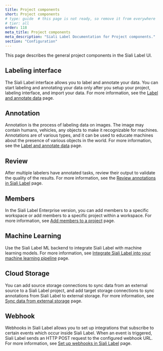 ```yaml
---
title: Project components 
short: Project components 
# type: guide  # this page is not ready, so remove it from everywhere
# tier: all
order: 118
meta_title: Project components 
meta_description: "Siali Label Documentation for Project components."
section: "Configuration"
---
```



This page describes the general project components in the Siali Label UI. 


## Labeling interface 

The Siali Label interface allows you to label and annotate your data. You can start labeling and annotating your data only after you setup your project, labeling interface, and import your data. For more information, see the [Label and annotate data](labeling.html#Start-labeling) page. 


## Annotation

Annotation is the process of labeling data on images. The image may contain humans, vehicles, any objects to make it recognizable for machines. Annotations are of various types, and it can be used to educate machines about the presence of various objects in the world. For more information, see the [Label and annotate data](labeling.html#Start-labeling) page. 

<div class="enterprise-only">

## Review 

After multiple labelers have annotated tasks, review their output to validate the quality of the results. For more information, see the [Review annotations in Siali Label](quality.html) page.

## Members 

In the Siali Label Enterprise version, you can add members to a specific workspace or add members to a specific project within a workspace. For more information, see [Add members to a project](setup_project.html#Add-members-to-a-project) page. 

</div>

## Machine Learning 

Use the Siali Label ML backend to integrate Siali Label with machine learning models.  For more information, see [Integrate Siali Label into your machine learning pipeline](ml.html) page. 


## Cloud Storage 

You can add source storage connections to sync data from an external source to a Siali Label project, and add target storage connections to sync annotations from Siali Label to external storage. For more information, see [Sync data from external storage](storage.html) page. 


## Webhook 

Webhooks in Siali Label allows you to set up integrations that subscribe to certain events which occur inside Siali Label. When an event is triggered, Siali Label sends an HTTP POST request to the configured webhook URL. For more information, see [Set up webhooks in Siali Label](webhooks.html) page. 

